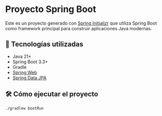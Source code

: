 # Proyecto Spring Boot

Este es un proyecto generado con [Spring Initializr](https://start.spring.io/) que utiliza Spring Boot como framework principal para construir aplicaciones Java modernas.

## 🚀 Tecnologías utilizadas

- Java 21+
- Spring Boot 3.3+
- Gradle
- [Spring Web](https://spring.io/projects/spring-boot)
- [Spring Data JPA](https://spring.io/projects/spring-boot)

## 🛠 Cómo ejecutar el proyecto

```bash
./gradlew bootRun
```
